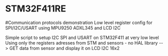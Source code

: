 # STM32F411RE
#Communication protocols demonstration
Low level register config for SPI/I2C/USART using MPU9250 ADXL345 and LCD I2C

Simple script to setup I2C SPI and USART on STM32F411 at very low level
Using only the registers adresses from STM and sensors - no HAL library
--> GET data from sensor and display it on LCD I2C 16x2
